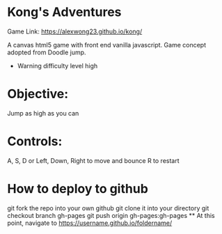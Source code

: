 # Kong's Adventures

Game Link: https://alexwong23.github.io/kong/

A canvas html5 game with front end vanilla javascript.
Game concept adopted from Doodle jump.
* Warning difficulty level high

# Objective:
Jump as high as you can

# Controls:
A, S, D or Left, Down, Right to move and bounce
R to restart

# How to deploy to github
git fork the repo into your own github
git clone it into your directory
git checkout branch gh-pages
git push origin gh-pages:gh-pages
**
At this point, navigate to https://username.github.io/foldername/
